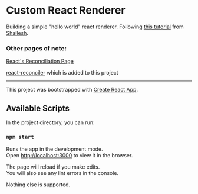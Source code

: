 # Custom React Renderer

Building a simple "hello world" react renderer.  Following [this tutorial](https://medium.com/@agent_hunt/hello-world-custom-react-renderer-9a95b7cd04bc) from [Shailesh](https://medium.com/@agent_hunt).

### Other pages of note:
[React's Reconciliation Page](https://reactjs.org/docs/reconciliation.html)

[react-reconciler](https://www.npmjs.com/package/react-reconciler) which is added to this project

---

This project was bootstrapped with [Create React App](https://github.com/facebook/create-react-app).

## Available Scripts

In the project directory, you can run:

### `npm start`

Runs the app in the development mode.<br />
Open [http://localhost:3000](http://localhost:3000) to view it in the browser.

The page will reload if you make edits.<br />
You will also see any lint errors in the console.


Nothing else is supported.